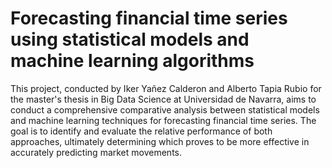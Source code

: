 
# Forecasting financial time series using statistical models and machine learning algorithms

This project, conducted by Iker Yañez Calderon and Alberto Tapia Rubio for the master's thesis in Big Data Science at Universidad de Navarra, aims to conduct a comprehensive comparative analysis between statistical models and machine learning techniques for forecasting financial time series. The goal is to identify and evaluate the relative performance of both approaches, ultimately determining which proves to be more effective in accurately predicting market movements.





